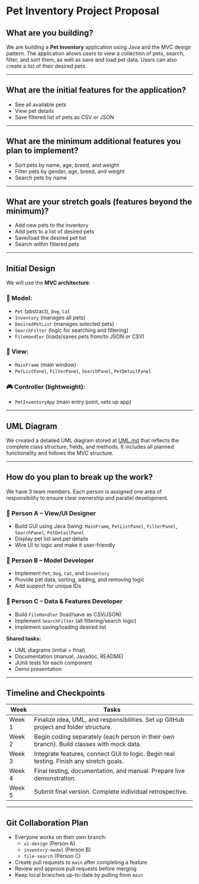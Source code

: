 # Pet Inventory Project Proposal

## What are you building?
We are building a **Pet Inventory** application using Java and the MVC design pattern. The application allows users to view a collection of pets, search, filter, and sort them, as well as save and load pet data. Users can also create a list of their desired pets.

---

## What are the initial features for the application?
- See all available pets
- View pet details
- Save filtered list of pets as CSV or JSON

---

## What are the minimum additional features you plan to implement?
- Sort pets by name, age, breed, and weight
- Filter pets by gender, age, breed, and weight
- Search pets by name

---

## What are your stretch goals (features beyond the minimum)?
- Add new pets to the inventory
- Add pets to a list of desired pets
- Save/load the desired pet list
- Search within filtered pets

---

## Initial Design

We will use the **MVC architecture**:

### 🔷 Model:
- `Pet` (abstract), `Dog`, `Cat`
- `Inventory` (manages all pets)
- `DesiredPetList` (manages selected pets)
- `SearchFilter` (logic for searching and filtering)
- `FileHandler` (loads/saves pets from/to JSON or CSV)

### 🎨 View:
- `MainFrame` (main window)
- `PetListPanel`, `FilterPanel`, `SearchPanel`, `PetDetailPanel`

### 🎮 Controller (lightweight):
- `PetInventoryApp` (main entry point, sets up app)

---

## UML Diagram

We created a detailed UML diagram stored at [UML.md](../DesignDocuments/UML.md) that reflects the complete class structure, fields, and methods. It includes all planned functionality and follows the MVC structure.

---

## How do you plan to break up the work?

We have 3 team members. Each person is assigned one area of responsibility to ensure clear ownership and parallel development.

### 👤 Person A – **View/UI Designer**
- Build GUI using Java Swing: `MainFrame`, `PetListPanel`, `FilterPanel`, `SearchPanel`, `PetDetailPanel`
- Display pet list and pet details
- Wire UI to logic and make it user-friendly

### 👤 Person B – **Model Developer**
- Implement `Pet`, `Dog`, `Cat`, and `Inventory`
- Provide pet data, sorting, adding, and removing logic
- Add support for unique IDs

### 👤 Person C – **Data & Features Developer**
- Build `FileHandler` (load/save as CSV/JSON)
- Implement `SearchFilter` (all filtering/search logic)
- Implement saving/loading desired list

**Shared tasks:**
- UML diagrams (initial + final)
- Documentation (manual, Javadoc, README)
- JUnit tests for each component
- Demo presentation

---

## Timeline and Checkpoints

| Week | Tasks |
|------|-------|
| Week 1 | Finalize idea, UML, and responsibilities. Set up GitHub project and folder structure. |
| Week 2 | Begin coding separately (each person in their own branch). Build classes with mock data. |
| Week 3 | Integrate features, connect GUI to logic. Begin real testing. Finish any stretch goals. |
| Week 4 | Final testing, documentation, and manual. Prepare live demonstration. |
| Week 5 | Submit final version. Complete individual retrospective. |

---

## Git Collaboration Plan

- Everyone works on their own branch:
  - `ui-design` (Person A)
  - `inventory-model` (Person B)
  - `file-search` (Person C)
- Create pull requests to `main` after completing a feature
- Review and approve pull requests before merging
- Keep local branches up-to-date by pulling from `main`

